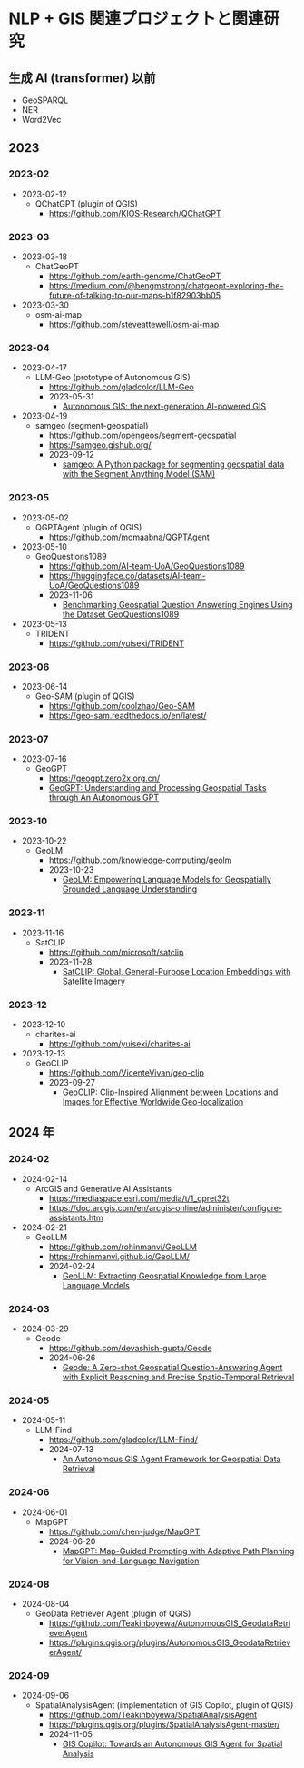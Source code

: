 # NLP + GIS 関連プロジェクトと関連研究

## 生成 AI (transformer) 以前

- GeoSPARQL
- NER
- Word2Vec

## 2023

### 2023-02

- 2023-02-12
  - QChatGPT (plugin of QGIS)
    - https://github.com/KIOS-Research/QChatGPT

### 2023-03

- 2023-03-18
  - ChatGeoPT
    - https://github.com/earth-genome/ChatGeoPT
    - https://medium.com/@bengmstrong/chatgeopt-exploring-the-future-of-talking-to-our-maps-b1f82903bb05
- 2023-03-30
  - osm-ai-map
    - https://github.com/steveattewell/osm-ai-map

### 2023-04

- 2023-04-17
  - LLM-Geo (prototype of Autonomous GIS)
    - https://github.com/gladcolor/LLM-Geo
    - 2023-05-31
      - [Autonomous GIS: the next-generation AI-powered GIS](https://www.tandfonline.com/doi/full/10.1080/17538947.2023.2278895)
- 2023-04-19
  - samgeo (segment-geospatial)
    - https://github.com/opengeos/segment-geospatial
    - https://samgeo.gishub.org/
    - 2023-09-12
      - [samgeo: A Python package for segmenting geospatial data with the Segment Anything Model (SAM)](https://joss.theoj.org/papers/10.21105/joss.05663)

### 2023-05

- 2023-05-02
  - QGPTAgent (plugin of QGIS)
    - https://github.com/momaabna/QGPTAgent
- 2023-05-10
  - GeoQuestions1089
    - https://github.com/AI-team-UoA/GeoQuestions1089
    - https://huggingface.co/datasets/AI-team-UoA/GeoQuestions1089
    - 2023-11-06
      - [Benchmarking Geospatial Question Answering Engines Using the Dataset GeoQuestions1089](http://cgi.di.uoa.gr/~koubarak/publications/2023/ISWC_2023_GeoQuestions_paper-3.pdf)
- 2023-05-13
  - TRIDENT
    - https://github.com/yuiseki/TRIDENT

### 2023-06

- 2023-06-14
  - Geo-SAM (plugin of QGIS)
    - https://github.com/coolzhao/Geo-SAM
    - https://geo-sam.readthedocs.io/en/latest/

### 2023-07

- 2023-07-16
  - GeoGPT
    - https://geogpt.zero2x.org.cn/
    - [GeoGPT: Understanding and Processing Geospatial Tasks through An Autonomous GPT](https://arxiv.org/abs/2307.07930)

### 2023-10

- 2023-10-22
  - GeoLM
    - https://github.com/knowledge-computing/geolm
    - 2023-10-23
      - [GeoLM: Empowering Language Models for Geospatially Grounded Language Understanding](https://arxiv.org/abs/2310.14478)

### 2023-11

- 2023-11-16
  - SatCLIP
    - https://github.com/microsoft/satclip
    - 2023-11-28
      - [SatCLIP: Global, General-Purpose Location Embeddings with Satellite Imagery](https://arxiv.org/abs/2311.17179)

### 2023-12

- 2023-12-10
  - charites-ai
    - https://github.com/yuiseki/charites-ai
- 2023-12-13
  - GeoCLIP
    - https://github.com/VicenteVivan/geo-clip
    - 2023-09-27
      - [GeoCLIP: Clip-Inspired Alignment between Locations and Images for Effective Worldwide Geo-localization](https://arxiv.org/abs/2309.16020)

## 2024 年

### 2024-02

- 2024-02-14
  - ArcGIS and Generative AI Assistants
    - https://mediaspace.esri.com/media/t/1_opret32t
    - https://doc.arcgis.com/en/arcgis-online/administer/configure-assistants.htm
- 2024-02-21
  - GeoLLM
    - https://github.com/rohinmanvi/GeoLLM
    - https://rohinmanvi.github.io/GeoLLM/
    - 2024-02-24
      - [GeoLLM: Extracting Geospatial Knowledge from Large Language Models](https://arxiv.org/abs/2310.06213)

### 2024-03

- 2024-03-29
  - Geode
    - https://github.com/devashish-gupta/Geode
    - 2024-06-26
      - [Geode: A Zero-shot Geospatial Question-Answering Agent with Explicit Reasoning and Precise Spatio-Temporal Retrieval](https://arxiv.org/abs/2407.11014)

### 2024-05

- 2024-05-11
  - LLM-Find
    - https://github.com/gladcolor/LLM-Find/
    - 2024-07-13
      - [An Autonomous GIS Agent Framework for Geospatial Data Retrieval](https://arxiv.org/abs/2407.21024)

### 2024-06

- 2024-06-01
  - MapGPT
    - https://github.com/chen-judge/MapGPT
    - 2024-06-20
      - [MapGPT: Map-Guided Prompting with Adaptive Path Planning for Vision-and-Language Navigation](https://arxiv.org/abs/2401.07314)

### 2024-08

- 2024-08-04
  - GeoData Retriever Agent (plugin of QGIS)
    - https://github.com/Teakinboyewa/AutonomousGIS_GeodataRetrieverAgent
    - https://plugins.qgis.org/plugins/AutonomousGIS_GeodataRetrieverAgent/

### 2024-09

- 2024-09-06
  - SpatialAnalysisAgent (implementation of GIS Copilot, plugin of QGIS)
    - https://github.com/Teakinboyewa/SpatialAnalysisAgent
    - https://plugins.qgis.org/plugins/SpatialAnalysisAgent-master/
    - 2024-11-05
      - [GIS Copilot: Towards an Autonomous GIS Agent for Spatial Analysis](https://arxiv.org/abs/2411.03205)
